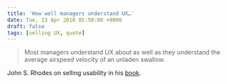 ```yaml
---
title: 'How well managers understand UX…'
date: Tue, 13 Apr 2010 05:58:00 +0000
draft: false
tags: [selling UX, quote]
---
```


> Most managers understand UX about as well as they understand the average airspeed velocity of an unladen swallow.

John S. Rhodes on selling usability in his [book](http://www.amazon.de/gp/product/1442103736?ie=UTF8&tag=avertas-21&linkCode=as2&camp=1638&creative=6742&creativeASIN=1442103736).